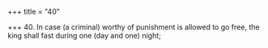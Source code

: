 +++
title = "40"

+++
40. In case (a criminal) worthy of punishment is allowed to go free, the king shall fast during one (day and one) night;
